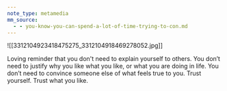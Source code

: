 ```yaml
---
note_type: metamedia
mm_source:
  - - you-know-you-can-spend-a-lot-of-time-trying-to-con.md
---
```


![[3312104923418475275_3312104918469278052.jpg]]

Loving reminder that you don't need
to explain yourself to others. You
don’t need to justify why you like what
you like, or what you are doing in life.
You don’t need to convince someone
else of what feels true to you. Trust
yourself. Trust what you like.

